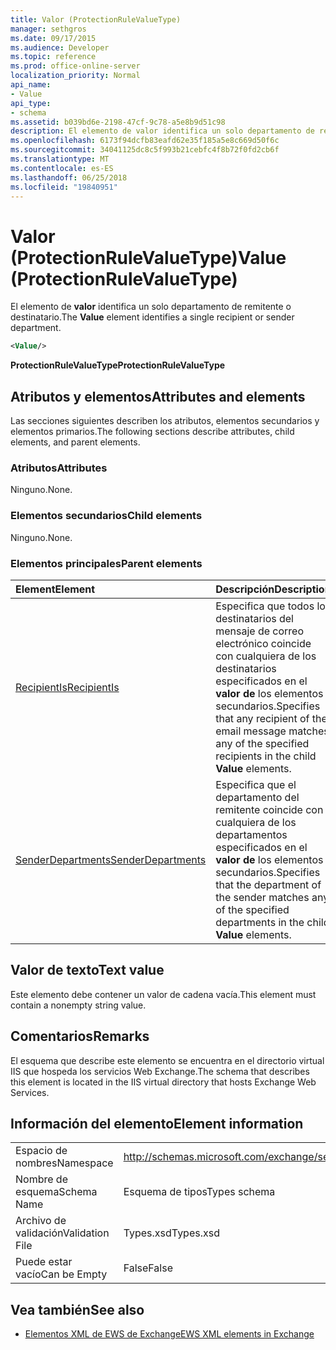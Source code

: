 ```yaml
---
title: Valor (ProtectionRuleValueType)
manager: sethgros
ms.date: 09/17/2015
ms.audience: Developer
ms.topic: reference
ms.prod: office-online-server
localization_priority: Normal
api_name:
- Value
api_type:
- schema
ms.assetid: b039bd6e-2198-47cf-9c78-a5e8b9d51c98
description: El elemento de valor identifica un solo departamento de remitente o destinatario.
ms.openlocfilehash: 6173f94dcfb83eafd62e35f185a5e8c669d50f6c
ms.sourcegitcommit: 34041125dc8c5f993b21cebfc4f8b72f0fd2cb6f
ms.translationtype: MT
ms.contentlocale: es-ES
ms.lasthandoff: 06/25/2018
ms.locfileid: "19840951"
---
```

# <a name="value-protectionrulevaluetype"></a><span data-ttu-id="d4e2d-103">Valor (ProtectionRuleValueType)</span><span class="sxs-lookup"><span data-stu-id="d4e2d-103">Value (ProtectionRuleValueType)</span></span>

<span data-ttu-id="d4e2d-104">El elemento de **valor** identifica un solo departamento de remitente o destinatario.</span><span class="sxs-lookup"><span data-stu-id="d4e2d-104">The **Value** element identifies a single recipient or sender department.</span></span> 
  
```XML
<Value/>
```

<span data-ttu-id="d4e2d-105">**ProtectionRuleValueType**</span><span class="sxs-lookup"><span data-stu-id="d4e2d-105">**ProtectionRuleValueType**</span></span>

## <a name="attributes-and-elements"></a><span data-ttu-id="d4e2d-106">Atributos y elementos</span><span class="sxs-lookup"><span data-stu-id="d4e2d-106">Attributes and elements</span></span>

<span data-ttu-id="d4e2d-107">Las secciones siguientes describen los atributos, elementos secundarios y elementos primarios.</span><span class="sxs-lookup"><span data-stu-id="d4e2d-107">The following sections describe attributes, child elements, and parent elements.</span></span>
  
### <a name="attributes"></a><span data-ttu-id="d4e2d-108">Atributos</span><span class="sxs-lookup"><span data-stu-id="d4e2d-108">Attributes</span></span>

<span data-ttu-id="d4e2d-109">Ninguno.</span><span class="sxs-lookup"><span data-stu-id="d4e2d-109">None.</span></span>
  
### <a name="child-elements"></a><span data-ttu-id="d4e2d-110">Elementos secundarios</span><span class="sxs-lookup"><span data-stu-id="d4e2d-110">Child elements</span></span>

<span data-ttu-id="d4e2d-111">Ninguno.</span><span class="sxs-lookup"><span data-stu-id="d4e2d-111">None.</span></span>
  
### <a name="parent-elements"></a><span data-ttu-id="d4e2d-112">Elementos principales</span><span class="sxs-lookup"><span data-stu-id="d4e2d-112">Parent elements</span></span>

|<span data-ttu-id="d4e2d-113">**Element**</span><span class="sxs-lookup"><span data-stu-id="d4e2d-113">**Element**</span></span>|<span data-ttu-id="d4e2d-114">**Descripción**</span><span class="sxs-lookup"><span data-stu-id="d4e2d-114">**Description**</span></span>|
|:-----|:-----|
|[<span data-ttu-id="d4e2d-115">RecipientIs</span><span class="sxs-lookup"><span data-stu-id="d4e2d-115">RecipientIs</span></span>](recipientis.md) <br/> |<span data-ttu-id="d4e2d-116">Especifica que todos los destinatarios del mensaje de correo electrónico coincide con cualquiera de los destinatarios especificados en el **valor de** los elementos secundarios.</span><span class="sxs-lookup"><span data-stu-id="d4e2d-116">Specifies that any recipient of the email message matches any of the specified recipients in the child **Value** elements.</span></span>  <br/> |
|[<span data-ttu-id="d4e2d-117">SenderDepartments</span><span class="sxs-lookup"><span data-stu-id="d4e2d-117">SenderDepartments</span></span>](senderdepartments.md) <br/> |<span data-ttu-id="d4e2d-118">Especifica que el departamento del remitente coincide con cualquiera de los departamentos especificados en el **valor de** los elementos secundarios.</span><span class="sxs-lookup"><span data-stu-id="d4e2d-118">Specifies that the department of the sender matches any of the specified departments in the child **Value** elements.</span></span>  <br/> |
   
## <a name="text-value"></a><span data-ttu-id="d4e2d-119">Valor de texto</span><span class="sxs-lookup"><span data-stu-id="d4e2d-119">Text value</span></span>

<span data-ttu-id="d4e2d-120">Este elemento debe contener un valor de cadena vacía.</span><span class="sxs-lookup"><span data-stu-id="d4e2d-120">This element must contain a nonempty string value.</span></span>
  
## <a name="remarks"></a><span data-ttu-id="d4e2d-121">Comentarios</span><span class="sxs-lookup"><span data-stu-id="d4e2d-121">Remarks</span></span>

<span data-ttu-id="d4e2d-122">El esquema que describe este elemento se encuentra en el directorio virtual IIS que hospeda los servicios Web Exchange.</span><span class="sxs-lookup"><span data-stu-id="d4e2d-122">The schema that describes this element is located in the IIS virtual directory that hosts Exchange Web Services.</span></span>
  
## <a name="element-information"></a><span data-ttu-id="d4e2d-123">Información del elemento</span><span class="sxs-lookup"><span data-stu-id="d4e2d-123">Element information</span></span>

|||
|:-----|:-----|
|<span data-ttu-id="d4e2d-124">Espacio de nombres</span><span class="sxs-lookup"><span data-stu-id="d4e2d-124">Namespace</span></span>  <br/> |http://schemas.microsoft.com/exchange/services/2006/types  <br/> |
|<span data-ttu-id="d4e2d-125">Nombre de esquema</span><span class="sxs-lookup"><span data-stu-id="d4e2d-125">Schema Name</span></span>  <br/> |<span data-ttu-id="d4e2d-126">Esquema de tipos</span><span class="sxs-lookup"><span data-stu-id="d4e2d-126">Types schema</span></span>  <br/> |
|<span data-ttu-id="d4e2d-127">Archivo de validación</span><span class="sxs-lookup"><span data-stu-id="d4e2d-127">Validation File</span></span>  <br/> |<span data-ttu-id="d4e2d-128">Types.xsd</span><span class="sxs-lookup"><span data-stu-id="d4e2d-128">Types.xsd</span></span>  <br/> |
|<span data-ttu-id="d4e2d-129">Puede estar vacío</span><span class="sxs-lookup"><span data-stu-id="d4e2d-129">Can be Empty</span></span>  <br/> |<span data-ttu-id="d4e2d-130">False</span><span class="sxs-lookup"><span data-stu-id="d4e2d-130">False</span></span>  <br/> |
   
## <a name="see-also"></a><span data-ttu-id="d4e2d-131">Vea también</span><span class="sxs-lookup"><span data-stu-id="d4e2d-131">See also</span></span>

- [<span data-ttu-id="d4e2d-132">Elementos XML de EWS de Exchange</span><span class="sxs-lookup"><span data-stu-id="d4e2d-132">EWS XML elements in Exchange</span></span>](ews-xml-elements-in-exchange.md)

